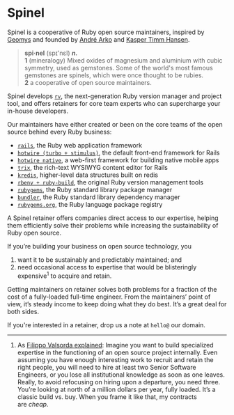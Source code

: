 # Spinel

Spinel is a cooperative of Ruby open source maintainers, inspired by [Geomys](https://geomys.org) and founded by [André Arko](https://arko.net) and [Kasper Timm Hansen](https://kaspth.com).

> **spi·nel** (spɪ'nɛl) **_n._**  
> **1** (mineralogy) Mixed oxides of magnesium and aluminium with cubic symmetry, used as gemstones. Some of the world's most famous gemstones are spinels, which were once thought to be rubies.  
> **2** a cooperative of open source maintainers.

Spinel develops [`rv`](https://github.com/spinel-coop/rv), the next-generation Ruby version manager and project tool, and offers retainers for core team experts who can supercharge your in-house developers.

Our maintainers have either created or been on the core teams of the open source behind every Ruby business:

*   [`rails`](https://rubyonrails.org), the Ruby web application framework
*   [`hotwire (turbo + stimulus)`](https://hotwired.dev), the default front-end framework for Rails
*   [`hotwire native`](https://native.hotwired.dev), a web-first framework for building native mobile apps
*   [`trix`](https://trix-editor.org), the rich-text WYSIWYG content editor for Rails
*   [`kredis`](https://github.com/rails/kredis), higher-level data structures built on redis
*   [`rbenv + ruby-build`](https://rbenv.org), the original Ruby version management tools
*   [`rubygems`](https://github.com/rubygems/rubygems), the Ruby standard library package manager
*   [`bundler`](https://bundler.io), the Ruby standard library dependency manager
*   [`rubygems.org`](https://rubygems.org), the Ruby language package registry

A Spinel retainer offers companies direct access to our expertise, helping them efficiently solve their problems while increasing the sustainability of Ruby open source.

If you’re building your business on open source technology, you

1.  want it to be sustainably and predictably maintained; and
2.  need occasional access to expertise that would be blisteringly expensive<sup>1</sup> to acquire and retain.
 
Getting maintainers on retainer solves both problems for a fraction of the cost of a fully-loaded full-time engineer. From the maintainers’ point of view, it’s steady income to keep doing what they do best. It’s a great deal for both sides.

If you're interested in a retainer, drop us a note at `hello@` our domain.

<footer>

- - -

1. As [Filippo Valsorda explained](https://words.filippo.io/geomys/#fn:buildbuy): Imagine you want to build specialized expertise in the functioning of an open source project internally. Even assuming you have enough interesting work to recruit and retain the right people, you will need to hire at least two Senior Software Engineers, or you lose all institutional knowledge as soon as one leaves. Really, to avoid refocusing on hiring upon a departure, you need three. You’re looking at north of a million dollars per year, fully loaded. It’s a classic build vs. buy. When you frame it like that, my contracts are _cheap_.

</footer>
